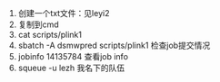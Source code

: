 1. 创建一个txt文件：见leyi2
2. 复制到cmd
3. cat scripts/plink1
4. sbatch -A dsmwpred scripts/plink1 检查job提交情况
5. jobinfo 14135784 查看job info
6. squeue -u lezh 我名下的队伍